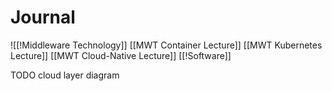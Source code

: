 # Journal


![[!Middleware Technology]]
[[MWT Container Lecture]]
[[MWT Kubernetes Lecture]]
[[MWT Cloud-Native Lecture]]
[[!Software]]

TODO cloud layer diagram 
